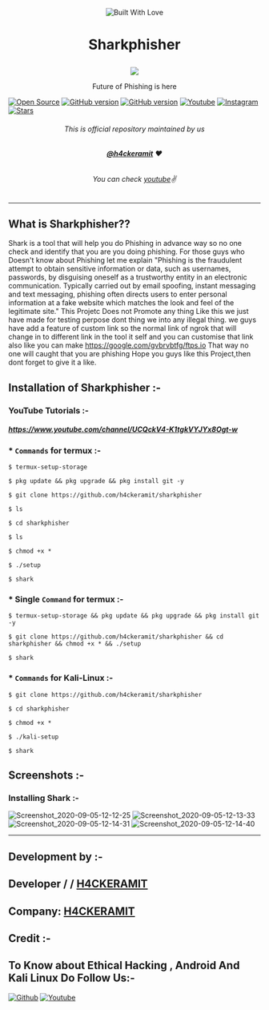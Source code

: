 <p align="center"><a><img title="Built With Love" src="https://forthebadge.com/images/badges/60-percent-of-the-time-works-every-time.svg"> </a>

# <p align="center">Sharkphisher
<p align="center">
  <img src="https://user-images.githubusercontent.com/64035221/92106331-df7b5000-ee01-11ea-9f16-c0a62a027b27.jpg">
</p>
<p align="center">Future of Phishing is here
<p align="center">

 <a href="https://github.com/h4ckeramit"><img title="Open Source" src="https://img.shields.io/badge/Open%20Source-%E2%99%A5-red" ></a>
 <a href="https://github.com/h4ckeramit/sharkphisher"><img title="GitHub version" src="https://d25lcipzij17d.cloudfront.net/badge.svg?id=gh&type=6&v=1.0.0&x2=0" ></a>
 <a href="https://github.com/h4ckeramit"><img title="GitHub version" src="https://img.shields.io/github/license/h4ckeramit/sharkphisher?color=Brightgree" ></a>
 <a href="https://www.youtube.com/channel/UCQckV4-K1tgkVYJYx8Ogt-w"><img alt="Youtube" src="https://img.shields.io/badge/Youtube-H4CKERAMIT-green"/></a>
 <a href="https://instagram.com/h4ckeramit"><img alt="Instagram" src="https://img.shields.io/badge/Instagram-h4ckeramit-ff69b4"/></a>
 <a href="https://github.com/h4ckeramit"><img title="Stars" src="https://img.shields.io/github/stars/h4ckeramit/sharkphisher?style=social" ></a>
</p>

###### <p align="center">*This is official repository maintained by us*
###### <p align="center"> *[**@h4ckeramit**](https://www.instagram.com/h4ckeramit/) ❤️*
###### <p align="center"> *You can check [youtube](https://www.youtube.com/channel/UCQckV4-K1tgkVYJYx8Ogt-w)✌*
---
  
## What is Sharkphisher??
  
Shark is a tool that will help you do Phishing in advance way so no one check and identify that you are you doing phishing.
For those guys who Doesn't know about Phishing let me explain "Phishing is the fraudulent attempt to obtain sensitive information or data, such as usernames, passwords, by disguising oneself as a trustworthy entity in an electronic communication. Typically carried out by email spoofing, instant messaging and text messaging, phishing often directs users to enter personal information at a fake website which matches the look and feel of the legitimate site."
This Projetc Does not Promote any thing Like this we just have made for testing perpose dont thing we into any illegal thing.
we guys have add a feature of custom link so the normal link of ngrok that will change in to different link in the tool it self and you can customise that link also like you can make https://google.com/gvbrvbtfg/ftps.io
That way no one will caught that you are phishing
Hope you guys like this Project,then dont forget to give it a like.
  
## Installation of Sharkphisher :- 
  
### YouTube Tutorials :- 

##### https://www.youtube.com/channel/UCQckV4-K1tgkVYJYx8Ogt-w

### * `Commands` for termux :-
```
$ termux-setup-storage

$ pkg update && pkg upgrade && pkg install git -y

$ git clone https://github.com/h4ckeramit/sharkphisher

$ ls

$ cd sharkphisher

$ ls

$ chmod +x *

$ ./setup

$ shark
```

### * Single `Command` for termux :-
```
$ termux-setup-storage && pkg update && pkg upgrade && pkg install git -y

$ git clone https://github.com/h4ckeramit/sharkphisher && cd sharkphisher && chmod +x * && ./setup

$ shark
```
### * `Commands` for Kali-Linux :-
```
$ git clone https://github.com/h4ckeramit/sharkphisher

$ cd sharkphisher

$ chmod +x *

$ ./kali-setup

$ shark 
```
## Screenshots :- 

### Installing Shark :-
![Screenshot_2020-09-05-12-12-25](https://user-images.githubusercontent.com/64035221/92299639-c2658f00-ef71-11ea-8eeb-cfa50f4c6c8c.jpg)
![Screenshot_2020-09-05-12-13-33](https://user-images.githubusercontent.com/64035221/92299650-ec1eb600-ef71-11ea-8934-3dda718ea11d.jpg)
![Screenshot_2020-09-05-12-14-31](https://user-images.githubusercontent.com/64035221/92299657-f5a81e00-ef71-11ea-89ce-9c29dc09b04f.jpg)
![Screenshot_2020-09-05-12-14-40](https://user-images.githubusercontent.com/64035221/92299664-03f63a00-ef72-11ea-9b88-4faf157e727c.jpg)
***

## Development by :- 

## Developer / / [H4CKERAMIT](https://github.com/h4ckeramit/)

## Company: [H4CKERAMIT](https://www.youtube.com/channel/UCQckV4-K1tgkVYJYx8Ogt-w)

## Credit :-

### 
### 


## To Know about Ethical Hacking , Android And Kali Linux Do Follow Us:-

[![Github](https://github.frapsoft.com/social/github.png)](https://github.com/h4ckeramit/)
[![Youtube](https://www.youtube.com/channel/UCQckV4-K1tgkVYJYx8Ogt-w)](<img src="https://www.freepnglogos.com/uploads/youtube-logo-png-images-0.png" width="200" alt="youtube logo png images" />)

